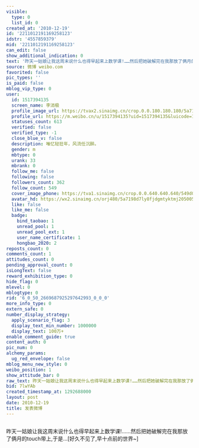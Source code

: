 ```yaml
---
visible:
  type: 0
  list_id: 0
created_at: '2010-12-19'
id: '2211012191169258123'
idstr: '4557859379'
mid: '2211012191169258123'
can_edit: false
show_additional_indication: 0
text: '昨天一姑娘让我这周末说什么也得早起来上数学课!……然后把她破解完在我那放了俩月的touch带上,于是…[好久不见了,早十点前的世界~] '
source: 微博 weibo.com
favorited: false
pic_types: ''
is_paid: false
mblog_vip_type: 0
user:
  id: 1517394135
  screen_name: 李消极
  profile_image_url: https://tvax2.sinaimg.cn/crop.0.0.180.180.180/5a7198d7ly8fjdgmtyktmj20500500so.jpg?KID=imgbed,tva&Expires=1606400338&ssig=qNjTAa78K2
  profile_url: https://m.weibo.cn/u/1517394135?uid=1517394135&luicode=10000011&lfid=2304131517394135_-_WEIBO_SECOND_PROFILE_WEIBO
  statuses_count: 613
  verified: false
  verified_type: -1
  close_blue_v: false
  description: 唯忆轻狂年，风流任沉醉。
  gender: m
  mbtype: 0
  urank: 33
  mbrank: 0
  follow_me: false
  following: false
  followers_count: 362
  follow_count: 549
  cover_image_phone: https://tva1.sinaimg.cn/crop.0.0.640.640.640/549d0121tw1egm1kjly3jj20hs0hsq4f.jpg
  avatar_hd: https://wx2.sinaimg.cn/orj480/5a7198d7ly8fjdgmtyktmj20500500so.jpg
  like: false
  like_me: false
  badge:
    bind_taobao: 1
    unread_pool: 1
    unread_pool_ext: 1
    user_name_certificate: 1
    hongbao_2020: 2
reposts_count: 0
comments_count: 1
attitudes_count: 0
pending_approval_count: 0
isLongText: false
reward_exhibition_type: 0
hide_flag: 0
mlevel: 0
mblogtype: 0
rid: '6_0_50_2669687925297642993_0_0_0'
more_info_type: 0
extern_safe: 0
number_display_strategy:
  apply_scenario_flag: 3
  display_text_min_number: 1000000
  display_text: 100万+
enable_comment_guide: true
content_auth: 0
pic_num: 0
alchemy_params:
  ug_red_envelope: false
mblog_menu_new_style: 0
weibo_position: 1
show_attitude_bar: 0
raw_text: 昨天一姑娘让我这周末说什么也得早起来上数学课!……然后把她破解完在我那放了俩月的touch带上,于是…[好久不见了,早十点前的世界~] ​​​
bid: 7lwYAb
created_timestamp_at: 1292688000
layout: post
date: 2010-12-19
title: 发表微博
---
```


![]()

昨天一姑娘让我这周末说什么也得早起来上数学课!……然后把她破解完在我那放了俩月的touch带上,于是…[好久不见了,早十点前的世界~] 

